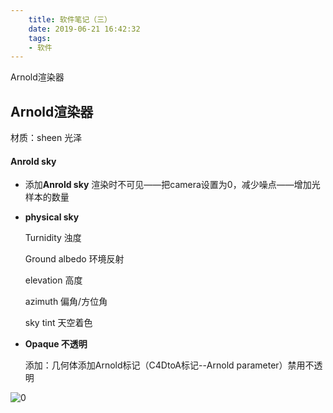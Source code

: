 ```yaml
---
    title: 软件笔记（三）
    date: 2019-06-21 16:42:32
    tags:
    - 软件
---
```


Arnold渲染器

## Arnold渲染器



材质：sheen 光泽

#### Anrold sky

- 添加**Anrold sky** 渲染时不可见——把camera设置为0，减少噪点——增加光样本的数量

- **physical sky**
  
     Turnidity 浊度
     
     Ground albedo 环境反射
     
     elevation 高度
     
     azimuth 偏角/方位角
     
     sky tint 天空着色
     
     
     
- **Opaque 不透明**
  
     添加：几何体添加Arnold标记（C4DtoA标记--Arnold parameter）禁用不透明                                              

![0](C:\Users\A\Desktop\c4dtoa.png)